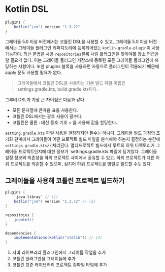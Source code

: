 # Kotlin DSL

```gradle
plugins {
	kotlin("jvm") version "1.3.72"
}
```

그레이들 5.0 이상 버전에서는 코틀린 DSL을 사용할 수 있고, 그레이들 5.0 이상 버전에서는 그레이들 플러그인 리퍼지토리에 등록되어있는 `kotlin-gradle-plugin`이 사용 가능하다. 최신 문법을 사용 `repositories`블록 처럼 플러그인을 찾아야할 장소 언급을 할 필요가 없다. 이는 그레이들 플러그인 저장소에 등록된 모든 그레이들 플러그인에 해당하는 사항이다. 또한 plugins 블록을 사용하면 자동으로 플러그인이 적용되기 때문에 apply 문도 사용할 필요가 없다.

> 그레이들에서 코틀린 DSL을 사용하는 기본 빌드 파일 이름은 settings.gradle.kts, build.gradle.kts이다.

그루비 DSL과 가장 큰 차이점은 다음과 같다.
- 모든 문자열에 큰따옴 표를 사용한다.
- 코틀린 DSL에서는 괄호 사용이 필수다.
- 코틀린은 콜론 : 대신 등호 기호 = 을 사용해 값을 할당한다.

`setting.gradle.kts` 파일 사용을 권장하지만 필수는 아니다. 그레이들 빌드 과정의 초기화 단계에서 그레이들이 어떤 프로젝트 빌드 파일을 분석해야 하는지 결정하는 순간에 `settings.gradle.kts`가 처리된다. 멀티프로젝트 빌드에서 루트의 하위 디렉토리가 그레이들 프로젝트인지에 대한 정보가 `settings.gradle.kts 파일에 담겨있다. 그레이들 설정 정보와 의존성을 하위 프로젝트 사이에서 공유할 수 있고. 하위 프로젝트가 다른 하위 프로젝트를 의존할 수 있으며, 심지어 하위 프로젝트를 병렬로 빌드할 수도 있다.

## 그레이들을 사용해 코틀린 프로젝트 빌드하기

```gradle
plugins {
    `java-libray` // (1)
	kotlin("jvm") version "1.3.72" // (2)
}

repositoies {
    jcentet()
}

dependencies {
    implementations(kotlin("stdlib")) // (3)
}
```

1. 자바 라이브러리 플러그인에서 그레이들 작업을 추가
2. 코틀린 플러그인을 그레이들에 추가
3. 코틀린 표준 라이브러리 프로젝트 컴파일 타임에 추가